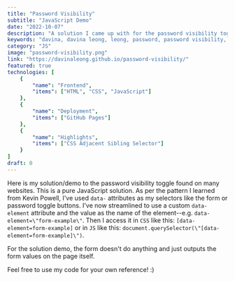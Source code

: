 ```yaml
---
title: "Password Visibility"
subtitle: "JavaScript Demo"
date: "2022-10-07"
description: "A solution I came up with for the password visibility toggle found on many modern websites."
keywords: "davina, davina leong, leong, password, password visibility, visibility, html, html5, css, css3, js, javascript"
category: "JS"
image: "password-visibility.png"
link: "https://davinaleong.github.io/password-visibility/"
featured: true
technologies: [
    {
        "name": "Frontend",
        "items": ["HTML", "CSS", "JavaScript"]
    },
    {
        "name": "Deployment",
        "items": ["GitHub Pages"]
    },
    {
        "name": "Highlights",
        "items": ["CSS Adjacent Sibling Selector"]
    }
]
draft: 0
---
```


Here is my solution/demo to the password visibility toggle found on many websites. This is a pure JavaScript solution. As per the pattern I learned from Kevin Powell, I've used `data-` attributes as my selectors like the form or password toggle buttons. I've now streamlined to use a custom `data-element` attribute and the value as the name of the element--e.g. `data-element=\"form-example\"`. Then I access it in `CSS` like this: `[data-element=form-example]` or in `JS` like this: `document.querySelector(\"[data-element=form-example]\")`.

For the solution demo, the form doesn't do anything and just outputs the form values on the page itself.

Feel free to use my code for your own reference! :)